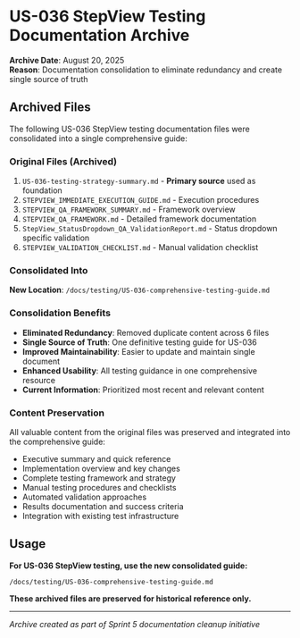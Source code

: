 # US-036 StepView Testing Documentation Archive

**Archive Date**: August 20, 2025  
**Reason**: Documentation consolidation to eliminate redundancy and create single source of truth

## Archived Files

The following US-036 StepView testing documentation files were consolidated into a single comprehensive guide:

### Original Files (Archived)

1. `US-036-testing-strategy-summary.md` - **Primary source** used as foundation
2. `STEPVIEW_IMMEDIATE_EXECUTION_GUIDE.md` - Execution procedures
3. `STEPVIEW_QA_FRAMEWORK_SUMMARY.md` - Framework overview
4. `STEPVIEW_QA_FRAMEWORK.md` - Detailed framework documentation
5. `StepView_StatusDropdown_QA_ValidationReport.md` - Status dropdown specific validation
6. `STEPVIEW_VALIDATION_CHECKLIST.md` - Manual validation checklist

### Consolidated Into

**New Location**: `/docs/testing/US-036-comprehensive-testing-guide.md`

### Consolidation Benefits

- **Eliminated Redundancy**: Removed duplicate content across 6 files
- **Single Source of Truth**: One definitive testing guide for US-036
- **Improved Maintainability**: Easier to update and maintain single document
- **Enhanced Usability**: All testing guidance in one comprehensive resource
- **Current Information**: Prioritized most recent and relevant content

### Content Preservation

All valuable content from the original files was preserved and integrated into the comprehensive guide:

- Executive summary and quick reference
- Implementation overview and key changes
- Complete testing framework and strategy
- Manual testing procedures and checklists
- Automated validation approaches
- Results documentation and success criteria
- Integration with existing test infrastructure

## Usage

**For US-036 StepView testing, use the new consolidated guide:**

```
/docs/testing/US-036-comprehensive-testing-guide.md
```

**These archived files are preserved for historical reference only.**

---

_Archive created as part of Sprint 5 documentation cleanup initiative_
